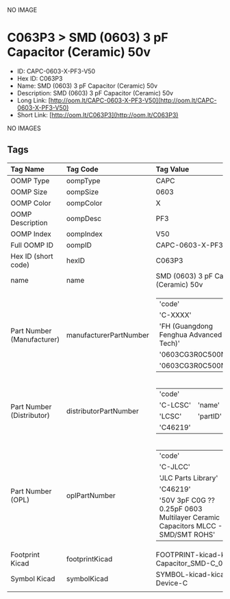 


  
NO IMAGE  
# C063P3 > SMD (0603) 3 pF Capacitor (Ceramic) 50v

- ID: CAPC-0603-X-PF3-V50
- Hex ID: C063P3
- Name: SMD (0603) 3 pF Capacitor (Ceramic) 50v
- Description: SMD (0603) 3 pF Capacitor (Ceramic) 50v
- Long Link: [http://oom.lt/CAPC-0603-X-PF3-V50](http://oom.lt/CAPC-0603-X-PF3-V50)
- Short Link: [http://oom.lt/C063P3](http://oom.lt/C063P3)
  
NO IMAGES  
## Tags
  

|Tag Name|Tag Code|Tag Value|
| :--- | :--- | :--- |
|OOMP Type|oompType|CAPC|
|OOMP Size|oompSize|0603|
|OOMP Color|oompColor|X|
|OOMP Description|oompDesc|PF3|
|OOMP Index|oompIndex|V50|
|Full OOMP ID|oompID|CAPC-0603-X-PF3-V50|
|Hex ID (short code)|hexID|C063P3|
|name|name|SMD (0603) 3 pF Capacitor (Ceramic) 50v|
|Part Number (Manufacturer)|manufacturerPartNumber|<table><tr><td>'code'</td></tr><tr><td> 'C-XXXX'</td><td> 'name'</td></tr><tr><td> 'FH (Guangdong Fenghua Advanced Tech)'</td><td> 'partID'</td></tr><tr><td> '0603CG3R0C500NT'</td><td> 'partName'</td></tr><tr><td> '0603CG3R0C500NT'</td></tr></table>|
|Part Number (Distributor)|distributorPartNumber|<table><tr><td>'code'</td></tr><tr><td> 'C-LCSC'</td><td> 'name'</td></tr><tr><td> 'LCSC'</td><td> 'partID'</td></tr><tr><td> 'C46219'</td></tr></table>|
|Part Number (OPL)|oplPartNumber|<table><tr><td>'code'</td></tr><tr><td> 'C-JLCC'</td><td> 'name'</td></tr><tr><td> 'JLC Parts Library'</td><td> 'partID'</td></tr><tr><td> 'C46219'</td><td> 'partName'</td></tr><tr><td> '50V 3pF C0G ??0.25pF 0603  Multilayer Ceramic Capacitors MLCC - SMD/SMT ROHS'</td></tr></table>|
|Footprint Kicad|footprintKicad|FOOTPRINT-kicad-kicad-footprints-Capacitor_SMD-C_0603_1608Metric|
|Symbol Kicad|symbolKicad|SYMBOL-kicad-kicad-symbols-Device-C|
||||
